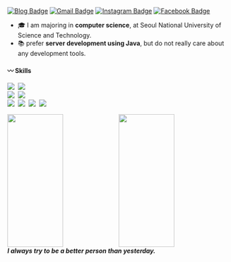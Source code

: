 [![Blog Badge](http://img.shields.io/badge/Blog-black?style=flat-square&logo=github&link=https://zundi.tistory.com/)](https://zundi.tistory.com/)
[![Gmail Badge](https://img.shields.io/badge/Email-EA4335?style=flat-square&logo=Gmail&logoColor=white&link=mailto:zxzimin@naver.com)](mailto:zxzimin@naver.com)
[![Instagram Badge](https://img.shields.io/badge/Instagram-E4405F?style=flat-square&logo=Instagram&logoColor=white&link=https://www.instagram.com/_ajyng/)](https://www.instagram.com/_ajyng/)
[![Facebook Badge](https://img.shields.io/badge/facebook-1877f2?style=flat-square&logo=facebook&logoColor=white&link=https://https://www.facebook.com/profile.php?id=100007832192859)](https://www.facebook.com/profile.php?id=100007832192859)
<ul>
  <li>🎓 I am majoring in <b>computer science</b>, at Seoul National University of Science and Technology.</li>
  <li>📚 prefer <b>server development using Java</b>, but do not really care about any development tools.</li>
</ul>

#### 〰️ Skills
<img src="https://img.shields.io/badge/Java-007396?style=for-the-badge&logo=Java&logoColor=white"/></a>&nbsp;
<img src="https://img.shields.io/badge/Spring-6DB33F?style=for-the-badge&logo=Spring&logoColor=white"/></a>&nbsp;<br>
<img src="https://img.shields.io/badge/Javascript-F7DF1E?style=for-the-badge&logo=Javascript&logoColor=white"/></a>&nbsp;
<img src="https://img.shields.io/badge/NestJS-E0234E?style=for-the-badge&logo=Spring&logoColor=white"/></a>&nbsp;<br>
<img src="https://img.shields.io/badge/MySQL-4479A1?style=for-the-badge&logo=MySQL&logoColor=white"/></a>&nbsp;
<img src="https://img.shields.io/badge/MongoDB-47A248?style=for-the-badge&logo=MongoDB&logoColor=white"/></a>&nbsp;
<img src="https://img.shields.io/badge/Git-F05032?style=for-the-badge&logo=Git&logoColor=white"/></a>&nbsp;
<img src="https://img.shields.io/badge/AWS-232F3E?style=for-the-badge&logo=Amazon AWS&logoColor=white"/></a>&nbsp;


<img src="https://mblogthumb-phinf.pstatic.net/MjAxOTA2MDJfMTkw/MDAxNTU5NDgzNTM4ODE2.TaNYxoLsrq030K-gNFvkWC_7AMJl_wbusURt12SPsz4g.kfmVD7Ao73xZy6Pzs_Gbpf3UhLdteXcNcvo8oYjLOqog.GIF.studygir/tnTuXuT_%2838%29.gif?type=w2" width="50%" height="300"/><img src="https://mblogthumb-phinf.pstatic.net/MjAxOTA2MDJfNjMg/MDAxNTU5NDg0MDEyOTg4.oHIQ9dYVi2KK1QqbZ2xovyYvTeELhV9PswuivLk3jqgg.1F5P7W7B8LhDjyTqdsJPmlUn2fQLQSV6mPITah92FYEg.GIF.studygir/tnTuXuT_%2855%29.gif?type=w2" width="50%" height="300"/>
<br>
<b><i>I always try to be a better person than yesterday.</i></b>
